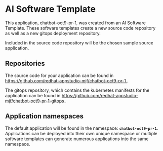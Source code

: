 # AI Software Template

This application, chatbot-oct9-pr-1, was created from an AI Software Template. These software templates create a new source code repository as well as a new gitops deployment repository.

Included in the source code repository will be the chosen sample source application.

## Repositories

The source code for your application can be found in [https://github.com/redhat-appstudio-mjf/chatbot-oct9-pr-1 ](https://github.com/redhat-appstudio-mjf/chatbot-oct9-pr-1 ).
 
The gitops repository, which contains the kubernetes manifests for the application can be found in 
[https://github.com/redhat-appstudio-mjf/chatbot-oct9-pr-1-gitops ](https://github.com/redhat-appstudio-mjf/chatbot-oct9-pr-1-gitops ). 

## Application namespaces 

The default application will be found in the namespace: **`chatbot-oct9-pr-1`**. Applications can be deployed into their own unique namespace or multiple software templates can generate numerous applications into the same namespace.